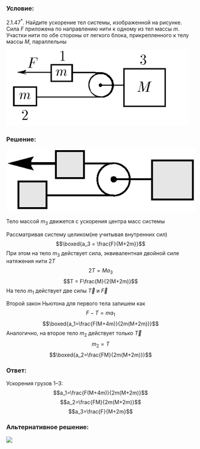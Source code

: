 ###  Условие: 

$2.1.47^*.$ Найдите ускорение тел системы, изображенной на рисунке. Сила $F$ приложена по направлению нити к одному из тел массы $m$. Участки нити по обе стороны от легкого блока, прикрепленного к телу массы $M$, параллельны 

![ К задаче 2.1.47 |484x202, 39%](../../img/2.1.47/statement.png)

###  Решение: 

![ Система связанных тел |504x167, 42%](../../img/2.1.47/newton05.png) 

Тело массой $m_3$ движется с ускорения центра масс системы 

Рассматривая систему целиком(не учитывая внутренних сил) $$\boxed{a_3 = \frac{F}{M+2m}}$$ При этом на тело $m_3$ действует сила, эквивалентная двойной силе натяжения нити $2T$ $$2T = M a_3$$ $$T = F\frac{M}{2(M+2m)}$$ На тело $m_1$ действует две силы $\vec{T}$ и $\vec{F}$ 

Второй закон Ньютона для первого тела запишем как $$F-T = ma_1$$ $$\boxed{a_1=\frac{F(M+4m)}{2m(M+2m)}}$$ Аналогично, на второе тело $m_2$ действует только $\vec{T}$ $$m_2 = T$$ $$\boxed{a_2=\frac{FM}{2m(M+2m)}}$$ 

###  Ответ: 

Ускорения грузов 1–3: $$a_1=\frac{F(M+4m)}{2m(M+2m)}$$ $$a_2=\frac{FM}{2m(M+2m)}$$ $$a_3=\frac{F}{M+2m}$$ 

###  Альтернативное решение: 

![](https://www.youtube.com/embed/jRdq_tFqh0A) 
